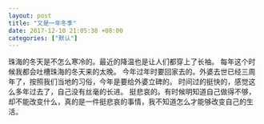 ```yaml
---
layout: post
title: "又是一年冬季"
date: 2017-12-10 21:05:38 +08:00
categories: ["默认"]
---
```


<p>珠海的冬天是不怎么寒冷的。最近的降温也是让人们都穿上了长袖。
每年这个时候我都会吐槽珠海的冬天来的太晚。
今年过年时要回家去的。外婆去世已经三周年了，按照我们当地的习俗，今年是要给外婆立碑的。
时间过的挺快的，感觉这么多年过去了，自己没有丝毫的长进。
挺悲哀的。有时候明知道自己做得不够，却不能改变什么，真的是一件挺悲哀的事情，我不知道怎么才能够改变自己的生活。</p>
 